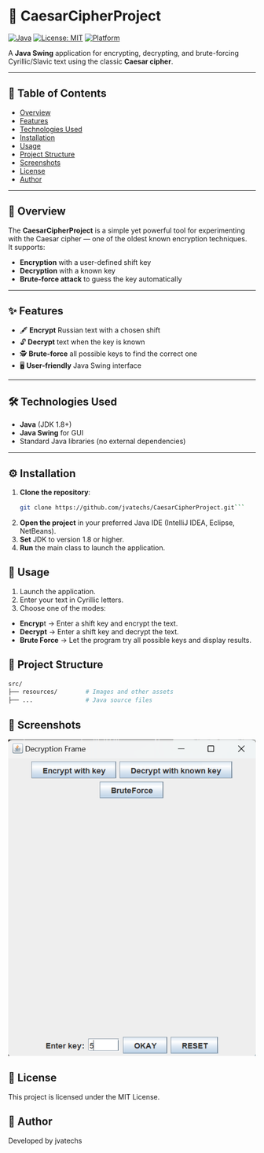 # 🔐 CaesarCipherProject

[![Java](https://img.shields.io/badge/Java-1.8%2B-blue.svg)](https://www.oracle.com/java/technologies/javase/javase-jdk8-downloads.html)
[![License: MIT](https://img.shields.io/badge/License-MIT-green.svg)](LICENSE)
[![Platform](https://img.shields.io/badge/Platform-Cross--platform-lightgrey.svg)]()

A **Java Swing** application for encrypting, decrypting, and brute-forcing Cyrillic/Slavic text using the classic **Caesar cipher**.

---

## 📑 Table of Contents
- [Overview](#-overview)
- [Features](#-features)
- [Technologies Used](#-technologies-used)
- [Installation](#-installation)
- [Usage](#-usage)
- [Project Structure](#-project-structure)
- [Screenshots](#-screenshots)
- [License](#-license)
- [Author](#-author)

---

## 📜 Overview

The **CaesarCipherProject** is a simple yet powerful tool for experimenting with the Caesar cipher — one of the oldest known encryption techniques.  
It supports:
- **Encryption** with a user-defined shift key
- **Decryption** with a known key
- **Brute-force attack** to guess the key automatically

---

## ✨ Features

- 🖋 **Encrypt** Russian text with a chosen shift
- 🔓 **Decrypt** text when the key is known
- 🕵 **Brute-force** all possible keys to find the correct one
- 🖥 **User-friendly** Java Swing interface

---

## 🛠 Technologies Used

- **Java** (JDK 1.8+)
- **Java Swing** for GUI
- Standard Java libraries (no external dependencies)

---

## ⚙ Installation

1. **Clone the repository**:
   ```bash
   git clone https://github.com/jvatechs/CaesarCipherProject.git```
2. **Open the project** in your preferred Java IDE (IntelliJ IDEA, Eclipse, NetBeans).
3. **Set** JDK to version 1.8 or higher.
4. **Run** the main class to launch the application.

 ## 🚀 Usage
1. Launch the application.
2. Enter your text in Cyrillic letters.
3. Choose one of the modes:
- **Encryp**t → Enter a shift key and encrypt the text.
- **Decrypt** → Enter a shift key and decrypt the text.
- **Brute Force** → Let the program try all possible keys and display results.

 ## 📂 Project Structure
 ```bash
src/
 ├── resources/        # Images and other assets
 ├── ...               # Java source files
```
 ## 📸 Screenshots

![screenshot](src/resources/screenshot.png)

 ## 📄 License
This project is licensed under the MIT License.

 ## 👤 Author
Developed by jvatechs   
